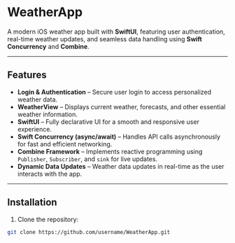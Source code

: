 # WeatherApp

A modern iOS weather app built with **SwiftUI**, featuring user authentication, real-time weather updates, and seamless data handling using **Swift Concurrency** and **Combine**.

---

## Features

- **Login & Authentication** – Secure user login to access personalized weather data.
- **WeatherView** – Displays current weather, forecasts, and other essential weather information.
- **SwiftUI** – Fully declarative UI for a smooth and responsive user experience.
- **Swift Concurrency (async/await)** – Handles API calls asynchronously for fast and efficient networking.
- **Combine Framework** – Implements reactive programming using `Publisher`, `Subscriber`, and `sink` for live updates.
- **Dynamic Data Updates** – Weather data updates in real-time as the user interacts with the app.

---

## Installation

1. Clone the repository:

```bash
git clone https://github.com/username/WeatherApp.git
